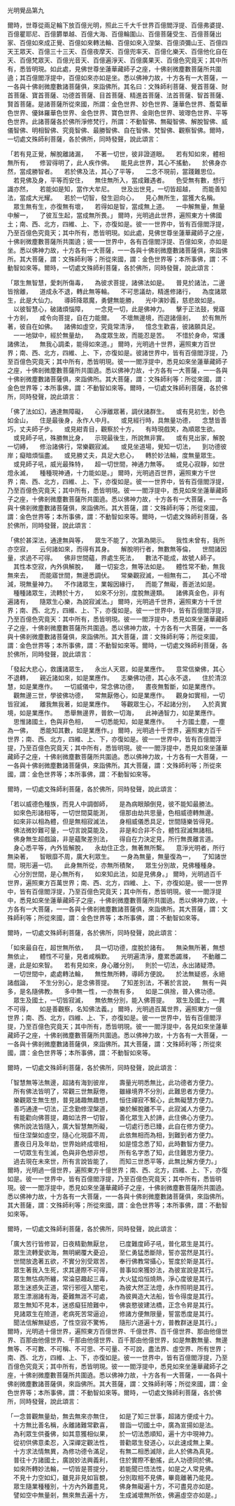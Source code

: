 光明覺品第九

爾時，世尊從兩足輪下放百億光明，照此三千大千世界百億閻浮提、百億弗婆提、百億瞿耶尼、百億欝單越、百億大海、百億輪圍山、百億菩薩受生、百億菩薩出家、百億如來成正覺、百億如來轉法輪、百億如來入涅槃、百億須彌山王、百億四天王眾天、百億三十三天、百億夜摩天、百億兜率天、百億化樂天、百億他化自在天、百億梵眾天、百億光音天、百億遍淨天、百億廣果天、百億色究竟天；其中所有，悉皆明現。如此處，見佛世尊坐蓮華藏師子之座，十佛剎微塵數菩薩所共圍遶；其百億閻浮提中，百億如來亦如是坐。悉以佛神力故，十方各有一大菩薩，一一各與十佛剎微塵數諸菩薩俱，來詣佛所。其名曰：文殊師利菩薩、覺首菩薩、財首菩薩、寶首菩薩、功德首菩薩、目首菩薩、精進首菩薩、法首菩薩、智首菩薩、賢首菩薩。是諸菩薩所從來國，所謂：金色世界、妙色世界、蓮華色世界、薝蔔華色世界、優鉢羅華色世界、金色世界、寶色世界、金剛色世界、玻瓈色世界、平等色世界。此諸菩薩各於佛所淨修梵行，所謂：不動智佛、無礙智佛、解脫智佛、威儀智佛、明相智佛、究竟智佛、最勝智佛、自在智佛、梵智佛、觀察智佛。爾時，一切處文殊師利菩薩，各於佛所，同時發聲，說此頌言：

「若有見正覺，解脫離諸漏，
　不著一切世，彼非證道眼。
　若有知如來，體相無所有，
　修習得明了，此人疾作佛。
　能見此世界，其心不搖動，
　於佛身亦然，當成勝智者。
　若於佛及法，其心了平等，
　二念不現前，當踐難思位。
　若見佛及身，平等而安住，
　無住無所入，當成難遇者。
　色受無有數，想行識亦然，
　若能如是知，當作大牟尼。
　世及出世見，一切皆超越，
　而能善知法，當成大光耀。
　若於一切智，發生迴向心，
　見心無所生，當獲大名稱。
　眾生無有生，亦復無有壞，
　若得如是智，當成無上道。
　一中解無量，無量中解一，
　了彼亙生起，當成無所畏。」
爾時，光明過此世界，遍照東方十佛國土；南、西、北方，四維、上、下，亦復如是。彼一一世界中，皆有百億閻浮提，乃至百億色究竟天；其中所有，悉皆明現。如此處，見佛世尊坐蓮華藏師子之座，十佛剎微塵數菩薩所共圍遶；彼一一世界中，各有百億閻浮提、百億如來，亦如是坐。悉以佛神力故，十方各有一大菩薩，一一各與十佛剎微塵數諸菩薩俱，來詣佛所。其大菩薩，謂：文殊師利等；所從來國，謂：金色世界等；本所事佛，謂：不動智如來等。爾時，一切處文殊師利菩薩，各於佛所，同時發聲，說此頌言：

「眾生無智慧，愛刺所傷毒，
　為彼求菩提，諸佛法如是。
　普見於諸法，二邊皆捨離，
　道成永不退，轉此無等輪。
　不可思議劫，精進修諸行，
　為度諸眾生，此是大仙力。
　導師降眾魔，勇健無能勝，
　光中演妙義，慈悲故如是。
　以彼智慧心，破諸煩惱障，
　一念見一切，此是佛神力。
　擊于正法鼓，覺寤十方剎，
　咸令向菩提，自在力能爾。
　不壞無邊境，而遊諸億剎，
　於有無所著，彼自在如佛。
　諸佛如虛空，究竟常清淨，
　憶念生歡喜，彼諸願具足。
　一一地獄中，經於無量劫，
　為度眾生故，而能忍是苦。
　不惜於身命，常護諸佛法，
　無我心調柔，能得如來道。」
爾時，光明過十世界，遍照東方百世界；南、西、北方，四維、上、下，亦復如是。彼諸世界中，皆有百億閻浮提，乃至百億色究竟天；其中所有，悉皆明現。彼一一閻浮提中，悉見如來坐蓮華藏師子之座，十佛剎微塵數菩薩所共圍遶。悉以佛神力故，十方各有一大菩薩，一一各與十佛剎微塵數諸菩薩俱，來詣佛所。其大菩薩，謂：文殊師利等：所從來國，謂：金色世界等；本所事佛，謂：不動智如來等。爾時，一切處文殊師利菩薩，各於佛所，同時發聲，說此頌言：

「佛了法如幻，通達無障礙，
　心淨離眾著，調伏諸群生。
　或有見初生，妙色如金山，
　住是最後身，永作人中月。
　或見經行時，具無量功德，
　念慧皆善巧，丈夫師子步。
　或見紺青目，觀察於十方，
　有時現戲笑，為順眾生欲。
　或見師子吼，殊勝無比身，
　示現最後生，所說無非實。
　或有見出家，解脫一切縛，
　修治諸佛行，常樂觀寂滅。
　或見坐道場，覺知一切法，
　到功德彼岸；癡暗煩惱盡。
　或見勝丈夫，具足大悲心，
　轉於妙法輪，度無量眾生。
　或見師子吼，威光最殊特，
　超一切世間，神通力無等。
　或見心寂靜，如世燈永滅，
　種種現神通，十力能如是。」
爾時，光明過百世界，遍照東方千世界；南、西、北方，四維、上、下，亦復如是。彼一一世界中，皆有百億閻浮提，乃至百億色究竟天；其中所有，悉皆明現。彼一一閻浮提中，悉見如來坐蓮華藏師子之座，十佛剎微塵數菩薩所共圍遶。悉以佛神力故，十方各有一大菩薩，一一各與十佛剎微塵數諸菩薩俱，來詣佛所。其大菩薩，謂：文殊師利等；所從來國，謂：金色世界等；本所事佛，謂：不動智如來等。爾時，一切處文殊師利菩薩，各於佛所，同時發聲，說此頌言：

「佛於甚深法，通達無與等，
　眾生不能了，次第為開示。
　我性未曾有，我所亦空寂，
　云何諸如來，而得有其身。
　解脫明行者，無數無等倫，
　世間諸因量，求過不可得。
　佛非世間蘊，界處生死法，
　數法不能成，故號人師子。
　其性本空寂，內外俱解脫，
　離一切妄念，無等法如是。
　體性常不動，無我無來去，
　而能寤世間，無邊悉調伏。
　常樂觀寂滅，一相無有二，
　其心不增減，現無量神力。
　不作諸眾生，業報因緣行，
　而能了無礙，善逝法如是。
　種種諸眾生，流轉於十方，
　如來不分別，度脫無邊類。
　諸佛真金色，非有遍諸有，
　隨眾生心樂，為說寂滅法。」
爾時，光明過千世界，遍照東方十千世界；南、西、北方，四維、上、下，亦復如是。彼一一世界中，皆有百億閻浮提，乃至百億色究竟天：其中所有，悉皆明現。彼一一閻浮提中，悉見如來坐蓮華藏師子之座，十佛剎微塵數菩薩所共圍遶。悉以佛神力故，十方各有一大菩薩，一一各與十佛剎微塵數諸菩薩俱，來詣佛所。其大菩薩，謂：文殊師利等；所從來國，謂：金色世界等；本所事佛，謂：不動智如來等。爾時，一切處文殊師利菩薩，各於佛所，同時發聲，說此頌言：

「發起大悲心，救護諸眾生，
　永出人天眾，如是業應作。
　意常信樂佛，其心不退轉，
　親近諸如來，如是業應作。
　志樂佛功德，其心永不退，
　住於清涼慧，如是業應作。
　一切威儀中，常念佛功德，
　晝夜無暫斷，如是業應作。
　觀無邊三世，學彼佛功德，
　常無厭倦心，如是業應作。
　觀身如實相，一切皆寂滅，
　離我無我著，如是業應作。
　等觀眾生心，不起諸分別，
　入於真實境，如是業應作。
　悉舉無邊界，普飲一切海，
　此神通智力，如是業應作。
　思惟諸國土，色與非色相，
　一切悉能知，如是業應作。
　十方國土塵，一塵為一佛，
　悉能知其數，如是業應作。」
爾時，光明過十千世界，遍照東方百千世界；南、西、北方，四維、上、下，亦復如是。彼一一世界中，皆有百億閻浮提，乃至百億色究竟天；其中所有，悉皆明現。彼一一閻浮提中，悉見如來坐蓮華藏師子之座，十佛剎微塵數菩薩所共圍遶。悉以佛神力故，十方各有一大菩薩，一一各與十佛剎微塵數諸菩薩俱，來詣佛所。其大菩薩，謂：文殊師利等；所從來國，謂：金色世界等；本所事佛，謂：不動智如來等。

爾時，一切處文殊師利菩薩，各於佛所，同時發聲，說此頌言：

「若以威德色種族，而見人中調御師，
　是為病眼顛倒見，彼不能知最勝法。
　如來色形諸相等，一切世間莫能測，
　億那由劫共思量，色相威德轉無邊。
　如來非以相為體，但是無相寂滅法，
　身相威儀悉具足，世間隨樂皆得見。
　佛法微妙難可量，一切言說莫能及，
　非是和合非不合，體性寂滅無諸相。
　佛身無生超戲論，非是蘊聚差別法，
　得自在力決定見，所行無畏離言道。
　身心悉平等，內外皆解脫，
　永劫住正念，無著無所繫。
　意淨光明者，所行無染著，
　智眼靡不周，廣大利眾生。
　一身為無量，無量復為一，
　了知諸世間，現形遍一切。
　此身無所從，亦無所積聚，
　眾生分別故，見佛種種身。
　心分別世間，是心無所有，
　如來知此法，如是見佛身。」
爾時，光明過百千世界，遍照東方百萬世界；南、西、北方，四維、上、下，亦復如是。彼一一世界中，皆有百億閻浮提，乃至百億色究竟天；其中所有，悉皆明現。彼一一閻浮提中，悉見如來坐蓮華藏師子之座，十佛剎微塵數菩薩所共圍遶。悉以佛神力故，十方各有一大菩薩，一一各與十佛剎微塵數諸菩薩俱，來詣佛所。其大菩薩，謂：文殊師利等；所從來國，謂：金色世界等；本所事佛，謂：不動智如來等。

爾時，一切處文殊師利菩薩，各於佛所，同時發聲，說此頌言：

「如來最自在，超世無所依，
　具一切功德，度脫於諸有。
　無染無所著，無想無依止，
　體性不可量，見者咸稱歎。
　光明遍清淨，塵累悉蠲滌，
　不動離二邊，此是如來智。
　若有見如來，身心離分別，
　則於一切法，永出諸疑滯。
　一切世間中，處處轉法輪，
　無性無所轉，導師方便說。
　於法無疑惑，永絕諸戲論，
　不生分別心，是念佛菩提。
　了知差別法，不著於言說，
　無有一與多，是名隨佛教。
　多中無一性，一亦無有多，
　如是二俱捨，普入佛功德。
　眾生及國土，一切皆寂滅，
　無依無分別，能入佛菩提。
　眾生及國土，一異不可得，
　如是善觀察，名知佛法義。」
爾時，光明過百萬世界，遍照東方一億世界；南、西、北方，四維、上、下，亦復如是。彼一一世界中，皆有百億閻浮提，乃至百億色究竟天；其中所有，悉皆明現。彼一一閻浮提中，各見如來坐蓮華藏師子之座，十佛剎微塵數菩薩所共圍遶。悉以佛神力故，十方各有一大菩薩，一一各與十佛剎微塵數諸菩薩俱，來詣佛所。其大菩薩，謂：文殊師利等；所從來國，謂：金色世界等；本所事佛，謂：不動智如來等。

爾時，一切處文殊師利菩薩，各於佛所，同時發聲，說此頌言：

「智慧無等法無邊，超諸有海到彼岸，
　壽量光明悉無比，此功德者方便力。
　所有佛法皆明了，常觀三世無厭倦，
　雖緣境界不分別，此難思者方便力。
　樂觀眾生無生想，普見諸趣無趣想，
　恒住禪寂不繫心，此無礙慧方便力。
　善巧通達一切法，正念勤修涅槃道，
　樂於解脫離不平，此寂滅人方便力。
　有能勸向佛菩提，趣如法界一切智，
　善化眾生入於諦，此住佛心方便力。
　佛所說法皆隨入，廣大智慧無所礙，
　一切處行悉已臻，此自在修方便力。
　恒住涅槃如虛空，隨心化現靡不周，
　此依無相而為相，到難到者方便力。
　晝夜日月及年劫，世界始終成壞相，
　如是憶念悉了知，此時數智方便力。
　一切眾生有生滅，色與非色想非想，
　所有名字悉了知，此住難思方便力。
　過去現在未來世，所有言說皆能了，
　而知三世悉平等，此無比解方便力。」
爾時，光明過一億世界，遍照東方十億世界；南、西、北方，四維、上、下，亦復如是。彼一一世界中，皆有百億閻浮提，乃至百億色究竟天；其中所有，悉皆明現。彼一一閻浮提中，悉見如來坐蓮華藏師子之座，十佛剎微塵數菩薩所共圍遶。悉以佛神力故，十方各有一大菩薩，一一各與十佛剎微塵數諸菩薩俱，來詣佛所。其大菩薩，謂：文殊師利等；所從來國，謂：金色世界等；本所事佛，謂：不動智如來等。

爾時，一切處文殊師利菩薩，各於佛所，同時發聲，說此頌言：

「廣大苦行皆修習，日夜精勤無厭怠，
　已度難度師子吼，普化眾生是其行。
　眾生流轉愛欲海，無明網覆大憂迫，
　至仁勇猛悉斷除，誓亦當然是其行。
　世間放逸著五欲，不實分別受眾苦，
　奉行佛教常攝心，誓度於斯是其行。
　眾生著我入生死，求其邊際不可得，
　普事如來獲妙法，為彼宣說是其行。
　眾生無怙病所纏，常淪惡趣起三毒，
　大火猛焰恒燒熱，淨心度彼是其行。
　眾生迷惑失正道，常行邪徑入闇宅，
　為彼大然正法燈，永作照明是其行。
　眾生漂溺諸有海，憂難無涯不可處，
　為彼興造大法船，皆令得度是其行。
　眾生無知不見本，迷惑癡狂險難中，
　佛哀愍彼建法橋，正念令昇是其行。
　見諸眾生在險道，老病死苦常逼迫，
　修諸方便無限量，誓當悉度是其行。
　聞法信解無疑惑，了性空寂不驚怖，
　隨形六道遍十方，普教群迷是其行。」
爾時，光明過十億世界，遍照東方百億世界、千億世界、百千億世界、那由他億世界、百那由他億世界、千那由他億世界、百千那由他億世界，如是無數無量、無邊無等、不可數、不可稱、不可思、不可量、不可說，盡法界、虛空界、所有世界；南、西、北方，四維、上、下，亦復如是。彼一一世界中，皆有百億閻浮提，乃至百億色究竟天；其中所有，悉皆明現。彼一一閻浮提中，悉見如來坐蓮華藏師子之座，十佛剎微塵數菩薩所共圍遶。悉以佛神力故，十方各有一大菩薩，一一各與十佛剎微塵數諸菩薩俱，來詣佛所。其大菩薩，謂：文殊師利等；所從來國，謂：金色世界等；本所事佛，謂：不動智如來等。爾時，一切處文殊師利菩薩，各於佛所，同時發聲，說此頌言：

「一念普觀無量劫，無去無來亦無住，
　如是了知三世事，超諸方便成十力。
　十方無比善名稱，永離諸難常歡喜，
　普詣一切國土中，廣為宣揚如是法。
　為利眾生供養佛，如其意獲相似果，
　於一切法悉順知，遍十方中現神力。
　從初供佛意柔忍，入深禪定觀法性，
　普勸眾生發道心，以此速成無上果。
　十方求法情無異，為修功德令滿足，
　有無二相悉滅除，此人於佛為真見。
　普往十方諸國土，廣說妙法興義利，
　住於實際不動搖，此人功德同於佛。
　如來所轉妙法輪，一切皆是菩提分，
　若能聞已悟法性，如是之人常見佛。
　不見十力空如幻，雖見非見如盲覩，
　分別取相不見佛，畢竟離著乃能見。
　眾生隨業種種別，十方內外難盡見，
　佛身無礙遍十方，不可盡見亦如是。
　譬如空中無量剎，無來無去遍十方，
　生成滅壞無所依，佛遍虛空亦如是。」
